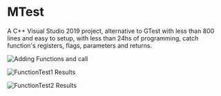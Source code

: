 # MTest
A C++ Visual Studio 2019 project, alternative to GTest with less than 800 lines and easy to setup, with less than 24hs of programming, catch function's registers, flags, parameters and returns.

![Adding Functions and call](https://user-images.githubusercontent.com/79341269/135075313-a69b381c-2d7b-4bcb-994e-3722723be79b.png)

![FunctionTest1 Results](https://user-images.githubusercontent.com/79341269/135075335-6e625307-5e8d-40c6-adfa-638ee7228774.png)

![FunctionTest2 Results](https://user-images.githubusercontent.com/79341269/135075356-d439d41f-dacc-411d-9bb9-3f86830cbd5d.png)
